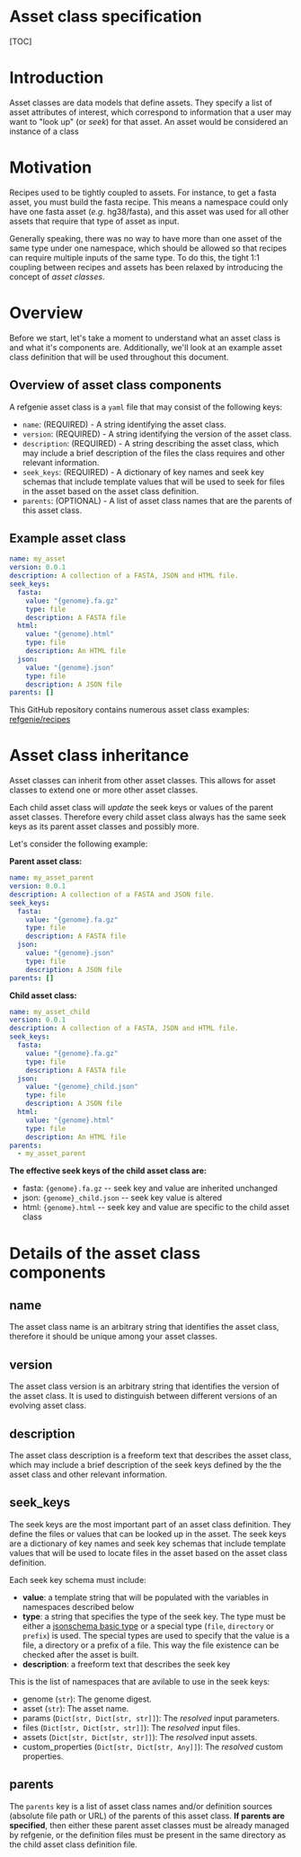 <h1>Asset class specification</h1>

[TOC]

# Introduction

Asset classes are data models that define assets. They specify a list of asset attributes of interest, which correspond to information that a user may want to "look up" (or *seek*) for that asset. An asset would be considered an instance of a class

# Motivation

Recipes used to be tightly coupled to assets. For instance, to get a fasta asset, you must build the fasta recipe. This means a namespace could only have one fasta asset (_e.g._ hg38/fasta), and this asset was used for all other assets that require that type of asset as input.

Generally speaking, there was no way to have more than one asset of the same type under one namespace, which should be allowed so that recipes can require multiple inputs of the same type. To do this, the tight 1:1 coupling between recipes and assets has been relaxed by introducing the concept of _asset classes_.

# Overview

Before we start, let's take a moment to understand what an asset class is and what it's components are. Additionally, we'll look at an example asset class definition that will be used throughout this document.

## Overview of asset class components

A refgenie asset class is a `yaml` file that may consist of the following keys:

- `name`: (REQUIRED) - A string identifying the asset class.
- `version`: (REQUIRED) - A string identifying the version of the asset class.
- `description`: (REQUIRED) - A string describing the asset class, which may include a brief description of the files the class requires and other relevant information.
- `seek_keys`: (REQUIRED) - A dictionary of key names and seek key schemas that include template values that will be used to seek for files in the asset based on the asset class definition.
- `parents`: (OPTIONAL) - A list of asset class names that are the parents of this asset class.

## Example asset class

```yaml
name: my_asset
version: 0.0.1
description: A collection of a FASTA, JSON and HTML file.
seek_keys:
  fasta:
    value: "{genome}.fa.gz"
    type: file
    description: A FASTA file
  html:
    value: "{genome}.html"
    type: file
    description: An HTML file
  json:
    value: "{genome}.json"
    type: file
    description: A JSON file
parents: []
```

This GitHub repository contains numerous asset class examples: [refgenie/recipes](https://github.com/refgenie/recipes/tree/master/asset_classes)

# Asset class inheritance

Asset classes can inherit from other asset classes. This allows for asset classes to extend one or more other asset classes.

Each child asset class will _update_ the seek keys or values of the parent asset classes. Therefore every child asset class always has the same seek keys as its parent asset classes and possibly more.

Let's consider the following example:

**Parent asset class:**

```yaml
name: my_asset_parent
version: 0.0.1
description: A collection of a FASTA and JSON file.
seek_keys:
  fasta:
    value: "{genome}.fa.gz"
    type: file
    description: A FASTA file
  json:
    value: "{genome}.json"
    type: file
    description: A JSON file
parents: []
```

**Child asset class:**

```yaml
name: my_asset_child
version: 0.0.1
description: A collection of a FASTA, JSON and HTML file.
seek_keys:
  fasta:
    value: "{genome}.fa.gz"
    type: file
    description: A FASTA file
  json:
    value: "{genome}_child.json"
    type: file
    description: A JSON file
  html:
    value: "{genome}.html"
    type: file
    description: An HTML file
parents:
  - my_asset_parent
```

**The effective seek keys of the child asset class are:**

- fasta: `{genome}.fa.gz` -- seek key and value are inherited unchanged
- json: `{genome}_child.json` -- seek key value is altered
- html: `{genome}.html` -- seek key and value are specific to the child asset class

# Details of the asset class components

## name

The asset class name is an arbitrary string that identifies the asset class, therefore it should be unique among your asset classes.

## version

The asset class version is an arbitrary string that identifies the version of the asset class. It is used to distinguish between different versions of an evolving asset class.

## description

The asset class description is a freeform text that describes the asset class, which may include a brief description of the seek keys defined by the the asset class and other relevant information.

## seek_keys

The seek keys are the most important part of an asset class definition. They define the files or values that can be looked up in the asset.
The seek keys are a dictionary of key names and seek key schemas that include template values that will be used to locate files in the asset based on the asset class definition.

Each seek key schema must include:

- **value**: a template string that will be populated with the variables in namespaces described below
- **type**: a string that specifies the type of the seek key. The type must be either a [jsonschema basic type](http://json-schema.org/understanding-json-schema/reference/type.html#type-specific-keywords) or a special type (`file`, `directory` or `prefix`) is used. The special types are used to specify that the value is a file, a directory or a prefix of a file. This way the file existence can be checked after the asset is built.
- **description**: a freeform text that describes the seek key

This is the list of namespaces that are avilable to use in the seek keys:

- genome (`str`): The genome digest.
- asset (`str`): The asset name.
- params (`Dict[str, Dict[str, str]]`): The _resolved_ input parameters.
- files (`Dict[str, Dict[str, str]]`): The _resolved_ input files.
- assets (`Dict[str, Dict[str, str]]`): The _resolved_ input assets.
- custom_properties (`Dict[str, Dict[str, Any]]`): The _resolved_ custom properties.

## parents

The `parents` key is a list of asset class names and/or definition sources (absolute file path or URL) of the parents of this asset class. **If parents are specified**, then either these parent asset classes must be already managed by refgenie, or the definition files must be present in the same directory as the child asset class definition file.
